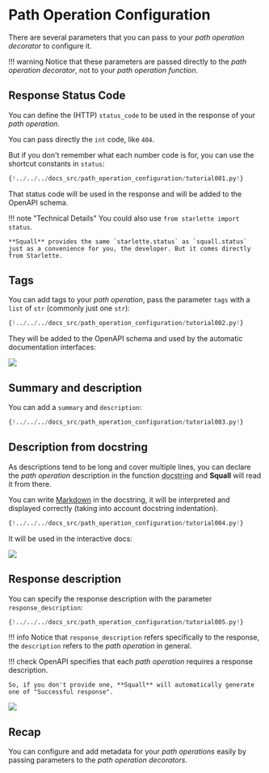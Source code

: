 # Path Operation Configuration

There are several parameters that you can pass to your *path operation decorator* to configure it.

!!! warning
    Notice that these parameters are passed directly to the *path operation decorator*, not to your *path operation function*.

## Response Status Code

You can define the (HTTP) `status_code` to be used in the response of your *path operation*.

You can pass directly the `int` code, like `404`.

But if you don't remember what each number code is for, you can use the shortcut constants in `status`:

```Python hl_lines="3  17"
{!../../../docs_src/path_operation_configuration/tutorial001.py!}
```

That status code will be used in the response and will be added to the OpenAPI schema.

!!! note "Technical Details"
    You could also use `from starlette import status`.

    **Squall** provides the same `starlette.status` as `squall.status` just as a convenience for you, the developer. But it comes directly from Starlette.

## Tags

You can add tags to your *path operation*, pass the parameter `tags` with a `list` of `str` (commonly just one `str`):

```Python hl_lines="17  22  27"
{!../../../docs_src/path_operation_configuration/tutorial002.py!}
```

They will be added to the OpenAPI schema and used by the automatic documentation interfaces:

<img src="/img/tutorial/path-operation-configuration/image01.png">

## Summary and description

You can add a `summary` and `description`:

```Python hl_lines="20-21"
{!../../../docs_src/path_operation_configuration/tutorial003.py!}
```

## Description from docstring

As descriptions tend to be long and cover multiple lines, you can declare the *path operation* description in the function <abbr title="a multi-line string as the first expression inside a function (not assigned to any variable) used for documentation">docstring</abbr> and **Squall** will read it from there.

You can write <a href="https://en.wikipedia.org/wiki/Markdown" class="external-link" target="_blank">Markdown</a> in the docstring, it will be interpreted and displayed correctly (taking into account docstring indentation).

```Python hl_lines="19-27"
{!../../../docs_src/path_operation_configuration/tutorial004.py!}
```

It will be used in the interactive docs:

<img src="/img/tutorial/path-operation-configuration/image02.png">

## Response description

You can specify the response description with the parameter `response_description`:

```Python hl_lines="21"
{!../../../docs_src/path_operation_configuration/tutorial005.py!}
```

!!! info
    Notice that `response_description` refers specifically to the response, the `description` refers to the *path operation* in general.

!!! check
    OpenAPI specifies that each *path operation* requires a response description.

    So, if you don't provide one, **Squall** will automatically generate one of "Successful response".

<img src="/img/tutorial/path-operation-configuration/image03.png">


## Recap

You can configure and add metadata for your *path operations* easily by passing parameters to the *path operation decorators*.
